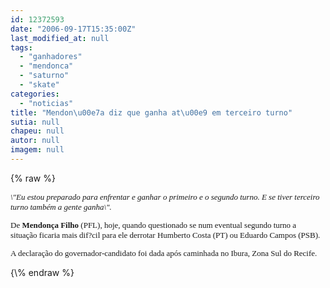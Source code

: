 ```yaml
---
id: 12372593
date: "2006-09-17T15:35:00Z"
last_modified_at: null
tags:
  - "ganhadores"
  - "mendonca"
  - "saturno"
  - "skate"
categories:
  - "noticias"
title: "Mendon\u00e7a diz que ganha at\u00e9 em terceiro turno"
sutia: null
chapeu: null
autor: null
imagem: null
---
```

{\% raw %}
<p><FONT face=Verdana size=2></p>
<p><P><EM>\"Eu estou preparado para enfrentar e ganhar o primeiro e o segundo turno. E se tiver terceiro turno também a gente ganha\".</EM></P></p>
<p><P>De <STRONG>Mendonça Filho </STRONG>(PFL), hoje, quando questionado se num eventual segundo turno a situação&nbsp;ficaria mais dif?cil para ele derrotar Humberto Costa (PT)&nbsp;ou Eduardo Campos (PSB).</P></p>
<p><P>A declaração&nbsp;do governador-candidato foi dada após caminhada no Ibura, Zona&nbsp;Sul do Recife.</P></FONT> </p>
{\% endraw %}